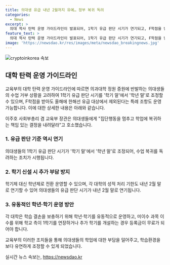 ```yaml
---
title: 의대생 유급 내년 2월까지 유예… 정부 복귀 독려
categories:
  - News
excerpt: >
  의대 학사 탄력 운영 가이드라인이 발표되어, 1학기 유급 판단 시기가 연기되고, F학점을 받아도 유급 대상에서 제외된다. 이를 통해 의대생들이 수업에 복귀하도록 독려하며, 학기 신설시 등록금 부담이 추가되지 않도록 하는 등의 대책을 제시했다. 또한, 2024학년도를 2개 학기로 운영하는 방안과, 학생들의 어려움을 고려한 국가장학금 신청 기간 연장 등을 준비 중이며, 내년 신입생들의 학습권 보호 방안에 대해서도 검토 중이라고 밝혔다.
feature_text: >
  의대 학사 탄력 운영 가이드라인이 발표되어, 1학기 유급 판단 시기가 연기되고, F학점을 받아도 유급 대상에서 제외된다. 이를 통해 의대생들이 수업에 복귀하도록 독려하며, 학기 신설시 등록금 부담이 추가되지 않도록 하는 등의 대책을 제시했다. 또한, 2024학년도를 2개 학기로 운영하는 방안과, 학생들의 어려움을 고려한 국가장학금 신청 기간 연장 등을 준비 중이며, 내년 신입생들의 학습권 보호 방안에 대해서도 검토 중이라고 밝혔다.
image: 'https://newsdao.kr/res/images/meta/newsdao_breakingnews.jpg'
---
```


<p><img src="https://newsdao.kr/res/images/meta/newsdao_breakingnews.jpg" alt="cryptoinkorea 속보" /></p>

<h2 data-ke-size="size26">대학 탄력 운영 가이드라인</h2>

<p>교육부의 대학 탄력 운영 가이드라인에 따르면 의과대학 정원 증원에 반발하는 의대생들의 수업 거부 상황을 고려하여 1학기 유급 판단 시기를 '학기 말'에서 '학년 말'로 조정할 수 있으며, F학점을 받아도 올해에 한해선 유급 대상에서 제외된다는 특례 조항도 운영 가능합니다. 이에 대한 상세한 내용은 아래와 같습니다.</p>

<p data-ke-size="size16">이주호 사회부총리 겸 교육부 장관은 의대생들에게 "집단행동을 멈추고 학업에 복귀하는 책임 있는 결정을 내려달라"고 호소했습니다.</p>

<h3 data-ke-size="size24">1. 유급 판단 기준 역시 연기</h3>

<p>의대생들의 1학기 유급 판단 시기가 '학기 말'에서 '학년 말'로 조정되어, 수업 복귀를 독려하는 조치가 시행됩니다.</p>

<h3 data-ke-size="size24">2. 학기 신설 시 추가 부담 방지</h3>

<p>학기제 대신 학년제로 전환 운영할 수 있으며, 각 대학의 성적 처리 기한도 내년 2월 말로 연기할 수 있어 의대생들의 유급 판단 시기가 내년 2월 말로 연기됩니다.</p>

<h3 data-ke-size="size24">3. 유동적인 학년·학기 운영 방안</h3>

<p>각 대학은 학습 결손을 보충하기 위해 학년·학기를 유동적으로 운영하고, 미이수 과목 이수를 위해 학교 측이 1학기를 연장하거나 추가 학기를 개설하는 경우 등록금이 무료가 되어야 합니다.</p>

<p>교육부의 이러한 조치들을 통해 의대생들의 학업에 대한 부담을 덜어주고, 학습환경을 보다 유연하게 조정할 수 있게 되었습니다.</p>
실시간 뉴스 속보는, <a href="https://newsdao.kr" rel="dofollow">https://newsdao.kr</a>


